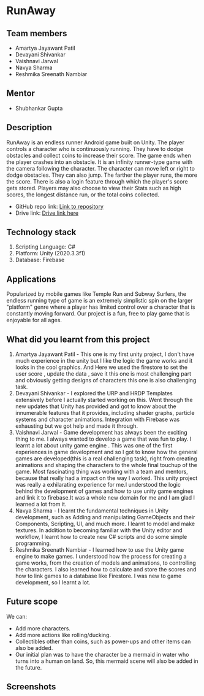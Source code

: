 # RunAway

## Team members
* Amartya Jayawant Patil
* Devayani Shivankar
* Vaishnavi Jarwal
* Navya Sharma
* Reshmika Sreenath Nambiar

## Mentor
* Shubhankar Gupta

## Description
RunAway is an endless runner Android game built on Unity. The player controls a character who is continuously running. They have to dodge obstacles and collect coins to
increase their score. The game ends when the player crashes into an obstacle. It is an infinity runner-type game with the camera following the character. The character can move left or right to dodge obstacles. They can also jump. The farther the player runs, the more the score. There is also a login feature through which the player's score gets stored. Players may also choose to view their Stats such as high scores,
the longest distance run, or the total coins collected.

* GitHub repo link: [Link to repository](https://github.com/DevayaniShivankar/RunAway)
* Drive link: [Drive link here](https://drive.google.com/)

## Technology stack

1. Scripting Language: C#
2. Platform: Unity (2020.3.3f1)
3. Database: Firebase

## Applications
Popularized by mobile games like Temple Run and Subway Surfers, the endless running type of game is an extremely simplistic spin on the larger "platform" genre where a player has limited control over a character that is constantly moving forward. Our project is a fun, free to play game that is enjoyable for all ages.

## What did you learnt from this project

1. Amartya Jayawant Patil - This one is my first unity project, I don't have much experience in the unity but I like the logic the game works  and it looks in the cool graphics. And Here we used the firestore to set the user score , update the data , save it this one is most challenging part and obviously getting designs of characters this one is also challenging task.
2. Devayani Shivankar - I explored the URP and HRDP Templates extensively before I actually started working on this. Went through the new updates that Unity has provided and got to know about the innumerable features that it provides, including shader graphs, particle systems and character animations. Integration with Firebase was exhausting but we got help and made it through.
3. Vaishnavi Jarwal - Game development has always been the exciting thing to me. I always wanted to develop a game that was fun to play. I learnt a lot about unity game engine . This was one of the first experiences in game development and so I got to know how the general games are developed(this is a real challenging task), right from creating animations and shaping the characters to the whole final touchup of the game. Most fascinating thing was working with a team and mentors, because that really had a impact on the way I worked. This unity project was really a exhilarating experience for me.I understood the logic behind the development of games and how to use unity game engines and link it to firebase.It was a whole new domain for me and I am glad I learned a lot from it.
4. Navya Sharma - I learnt the fundamental techniques in Unity development, such as Adding and manipulating GameObjects and their Components, Scripting, UI, and much more. I learnt to model and make textures. In addition to becoming familiar with the Unity editor and workflow, I learnt how to create new C# scripts and do some simple programming.
5. Reshmika Sreenath Nambiar - I learned how to use the Unity game engine to make games. I understood how the process for creating a game works, from the creation of models and animations, to controlling the characters. I also learned how to calculate and store the scores and how to link games to a database like Firestore. I was new to game development, so I learnt a lot.

## Future scope
We can:
* Add more characters. 
* Add more actions like rolling/ducking. 
* Collectibles other than coins, such as power-ups and other items can also be added. 
* Our initial plan was to have the character be a mermaid in water who turns into a human on land. So, this mermaid scene will also be added in the future.

## Screenshots
